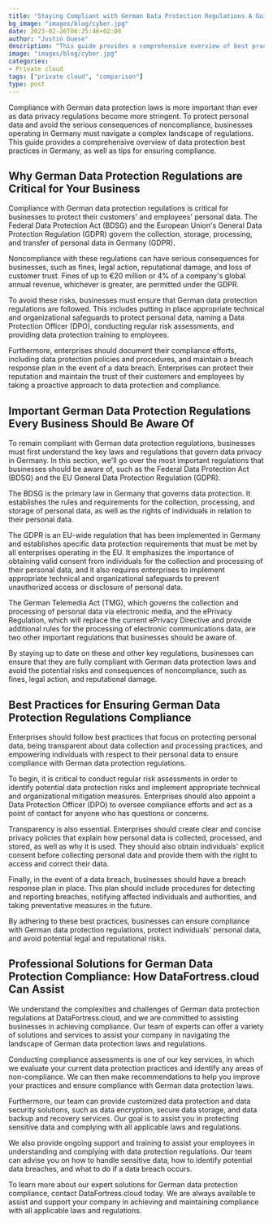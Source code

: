 ```yaml
---
title: "Staying Compliant with German Data Protection Regulations A Guide for Enterprises"
bg_image: "images/blog/cyber.jpg"
date: 2023-02-26T06:25:46+02:00
author: "Justin Guese"
description: "This guide provides a comprehensive overview of best practices for data protection in Germany and tips for ensuring compliance."
image: "images/blog/cyber.jpg"
categories:
- Private cloud
tags: ["private cloud", "comparison"]
type: post
---
```



Compliance with German data protection laws is more important than ever as data privacy regulations become more stringent. To protect personal data and avoid the serious consequences of noncompliance, businesses operating in Germany must navigate a complex landscape of regulations. This guide provides a comprehensive overview of data protection best practices in Germany, as well as tips for ensuring compliance.

## Why German Data Protection Regulations are Critical for Your Business

Compliance with German data protection regulations is critical for businesses to protect their customers' and employees' personal data. The Federal Data Protection Act (BDSG) and the European Union's General Data Protection Regulation (GDPR) govern the collection, storage, processing, and transfer of personal data in Germany (GDPR).

Noncompliance with these regulations can have serious consequences for businesses, such as fines, legal action, reputational damage, and loss of customer trust. Fines of up to €20 million or 4% of a company's global annual revenue, whichever is greater, are permitted under the GDPR.

To avoid these risks, businesses must ensure that German data protection regulations are followed. This includes putting in place appropriate technical and organizational safeguards to protect personal data, naming a Data Protection Officer (DPO), conducting regular risk assessments, and providing data protection training to employees.

Furthermore, enterprises should document their compliance efforts, including data protection policies and procedures, and maintain a breach response plan in the event of a data breach. Enterprises can protect their reputation and maintain the trust of their customers and employees by taking a proactive approach to data protection and compliance.

## Important German Data Protection Regulations Every Business Should Be Aware Of

To remain compliant with German data protection regulations, businesses must first understand the key laws and regulations that govern data privacy in Germany. In this section, we'll go over the most important regulations that businesses should be aware of, such as the Federal Data Protection Act (BDSG) and the EU General Data Protection Regulation (GDPR).

The BDSG is the primary law in Germany that governs data protection. It establishes the rules and requirements for the collection, processing, and storage of personal data, as well as the rights of individuals in relation to their personal data.

The GDPR is an EU-wide regulation that has been implemented in Germany and establishes specific data protection requirements that must be met by all enterprises operating in the EU. It emphasizes the importance of obtaining valid consent from individuals for the collection and processing of their personal data, and it also requires enterprises to implement appropriate technical and organizational safeguards to prevent unauthorized access or disclosure of personal data.

The German Telemedia Act (TMG), which governs the collection and processing of personal data via electronic media, and the ePrivacy Regulation, which will replace the current ePrivacy Directive and provide additional rules for the processing of electronic communications data, are two other important regulations that businesses should be aware of.

By staying up to date on these and other key regulations, businesses can ensure that they are fully compliant with German data protection laws and avoid the potential risks and consequences of noncompliance, such as fines, legal action, and reputational damage.

## Best Practices for Ensuring German Data Protection Regulations Compliance

Enterprises should follow best practices that focus on protecting personal data, being transparent about data collection and processing practices, and empowering individuals with respect to their personal data to ensure compliance with German data protection regulations.

To begin, it is critical to conduct regular risk assessments in order to identify potential data protection risks and implement appropriate technical and organizational mitigation measures. Enterprises should also appoint a Data Protection Officer (DPO) to oversee compliance efforts and act as a point of contact for anyone who has questions or concerns.

Transparency is also essential. Enterprises should create clear and concise privacy policies that explain how personal data is collected, processed, and stored, as well as why it is used. They should also obtain individuals' explicit consent before collecting personal data and provide them with the right to access and correct their data.

Finally, in the event of a data breach, businesses should have a breach response plan in place. This plan should include procedures for detecting and reporting breaches, notifying affected individuals and authorities, and taking preventative measures in the future.

By adhering to these best practices, businesses can ensure compliance with German data protection regulations, protect individuals' personal data, and avoid potential legal and reputational risks.

## Professional Solutions for German Data Protection Compliance: How DataFortress.cloud Can Assist

We understand the complexities and challenges of German data protection regulations at DataFortress.cloud, and we are committed to assisting businesses in achieving compliance. Our team of experts can offer a variety of solutions and services to assist your company in navigating the landscape of German data protection laws and regulations.

Conducting compliance assessments is one of our key services, in which we evaluate your current data protection practices and identify any areas of non-compliance. We can then make recommendations to help you improve your practices and ensure compliance with German data protection laws.

Furthermore, our team can provide customized data protection and data security solutions, such as data encryption, secure data storage, and data backup and recovery services. Our goal is to assist you in protecting sensitive data and complying with all applicable laws and regulations.

We also provide ongoing support and training to assist your employees in understanding and complying with data protection regulations. Our team can advise you on how to handle sensitive data, how to identify potential data breaches, and what to do if a data breach occurs.

To learn more about our expert solutions for German data protection compliance, contact DataFortress.cloud today. We are always available to assist and support your company in achieving and maintaining compliance with all applicable laws and regulations.



